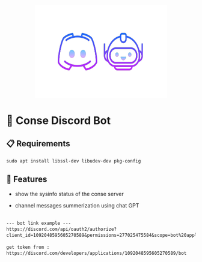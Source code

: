 <p align="center">
    <img width=350 height=250 src="https://github.com/wildonion/gem/blob/master/assets/disbot.png"
</p>

# 🤖 Conse Discord Bot


## 📋 Requirements

```console
sudo apt install libssl-dev libudev-dev pkg-config
```

## 📱 Features

* show the sysinfo status of the conse server

* channel messages summerization using chat GPT


```

--- bot link example --- 
https://discord.com/api/oauth2/authorize?client_id=1092048595605270589&permissions=277025475584&scope=bot%20applications.commands

get token from : https://discord.com/developers/applications/1092048595605270589/bot
  
```
